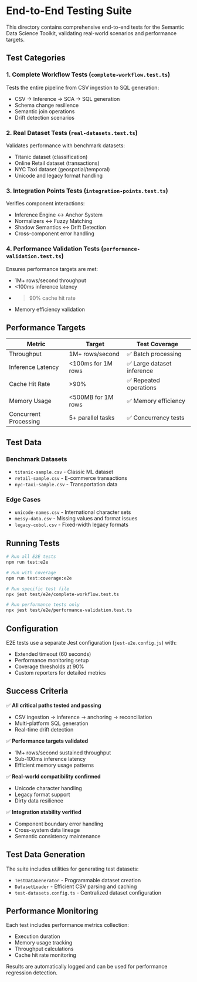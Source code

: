 # End-to-End Testing Suite

This directory contains comprehensive end-to-end tests for the Semantic Data Science Toolkit, validating real-world scenarios and performance targets.

## Test Categories

### 1. Complete Workflow Tests (`complete-workflow.test.ts`)
Tests the entire pipeline from CSV ingestion to SQL generation:
- CSV → Inference → SCA → SQL generation
- Schema change resilience
- Semantic join operations
- Drift detection scenarios

### 2. Real Dataset Tests (`real-datasets.test.ts`)
Validates performance with benchmark datasets:
- Titanic dataset (classification)
- Online Retail dataset (transactions)
- NYC Taxi dataset (geospatial/temporal)
- Unicode and legacy format handling

### 3. Integration Points Tests (`integration-points.test.ts`)
Verifies component interactions:
- Inference Engine ↔ Anchor System
- Normalizers ↔ Fuzzy Matching
- Shadow Semantics ↔ Drift Detection
- Cross-component error handling

### 4. Performance Validation Tests (`performance-validation.test.ts`)
Ensures performance targets are met:
- 1M+ rows/second throughput
- <100ms inference latency
- >90% cache hit rate
- Memory efficiency validation

## Performance Targets

| Metric | Target | Test Coverage |
|--------|---------|---------------|
| Throughput | 1M+ rows/second | ✅ Batch processing |
| Inference Latency | <100ms for 1M rows | ✅ Large dataset inference |
| Cache Hit Rate | >90% | ✅ Repeated operations |
| Memory Usage | <500MB for 1M rows | ✅ Memory efficiency |
| Concurrent Processing | 5+ parallel tasks | ✅ Concurrency tests |

## Test Data

### Benchmark Datasets
- `titanic-sample.csv` - Classic ML dataset
- `retail-sample.csv` - E-commerce transactions
- `nyc-taxi-sample.csv` - Transportation data

### Edge Cases
- `unicode-names.csv` - International character sets
- `messy-data.csv` - Missing values and format issues
- `legacy-cobol.csv` - Fixed-width legacy formats

## Running Tests

```bash
# Run all E2E tests
npm run test:e2e

# Run with coverage
npm run test:coverage:e2e

# Run specific test file
npx jest test/e2e/complete-workflow.test.ts

# Run performance tests only
npx jest test/e2e/performance-validation.test.ts
```

## Configuration

E2E tests use a separate Jest configuration (`jest-e2e.config.js`) with:
- Extended timeout (60 seconds)
- Performance monitoring setup
- Coverage thresholds at 90%
- Custom reporters for detailed metrics

## Success Criteria

✅ **All critical paths tested and passing**
- CSV ingestion → inference → anchoring → reconciliation
- Multi-platform SQL generation
- Real-time drift detection

✅ **Performance targets validated**
- 1M+ rows/second sustained throughput
- Sub-100ms inference latency
- Efficient memory usage patterns

✅ **Real-world compatibility confirmed**
- Unicode character handling
- Legacy format support
- Dirty data resilience

✅ **Integration stability verified**
- Component boundary error handling
- Cross-system data lineage
- Semantic consistency maintenance

## Test Data Generation

The suite includes utilities for generating test datasets:
- `TestDataGenerator` - Programmable dataset creation
- `DatasetLoader` - Efficient CSV parsing and caching
- `test-datasets.config.ts` - Centralized dataset configuration

## Performance Monitoring

Each test includes performance metrics collection:
- Execution duration
- Memory usage tracking
- Throughput calculations
- Cache hit rate monitoring

Results are automatically logged and can be used for performance regression detection.